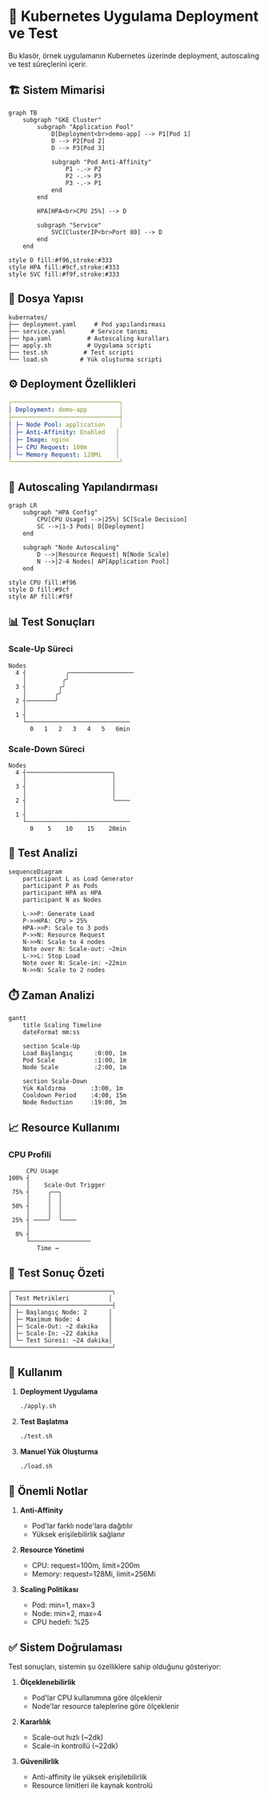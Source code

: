 # 🚀 Kubernetes Uygulama Deployment ve Test

Bu klasör, örnek uygulamanın Kubernetes üzerinde deployment, autoscaling ve test süreçlerini içerir.

## 🏗️ Sistem Mimarisi

```mermaid
graph TB
    subgraph "GKE Cluster"
        subgraph "Application Pool"
            D[Deployment<br>demo-app] --> P1[Pod 1]
            D --> P2[Pod 2]
            D --> P3[Pod 3]
            
            subgraph "Pod Anti-Affinity"
                P1 -.-> P2
                P2 -.-> P3
                P3 -.-> P1
            end
        end
        
        HPA[HPA<br>CPU 25%] --> D
        
        subgraph "Service"
            SVC[ClusterIP<br>Port 80] --> D
        end
    end

style D fill:#f96,stroke:#333
style HPA fill:#9cf,stroke:#333
style SVC fill:#f9f,stroke:#333
```

## 📁 Dosya Yapısı

```
kubernates/
├── deployment.yaml     # Pod yapılandırması
├── service.yaml       # Service tanımı
├── hpa.yaml          # Autoscaling kuralları
├── apply.sh          # Uygulama scripti
├── test.sh          # Test scripti
└── load.sh         # Yük oluşturma scripti
```

## ⚙️ Deployment Özellikleri

```yaml
┌──────────────────────────────┐
│ Deployment: demo-app         │
├──────────────────────────────┤
│ ├─ Node Pool: application    │
│ ├─ Anti-Affinity: Enabled   │
│ ├─ Image: nginx             │
│ ├─ CPU Request: 100m        │
│ └─ Memory Request: 128Mi    │
└──────────────────────────────┘
```

## 🔄 Autoscaling Yapılandırması

```mermaid
graph LR
    subgraph "HPA Config"
        CPU[CPU Usage] -->|25%| SC[Scale Decision]
        SC -->|1-3 Pods| D[Deployment]
    end
    
    subgraph "Node Autoscaling"
        D -->|Resource Request| N[Node Scale]
        N -->|2-4 Nodes| AP[Application Pool]
    end

style CPU fill:#f96
style D fill:#9cf
style AP fill:#f9f
```

## 📊 Test Sonuçları

### Scale-Up Süreci
```
Nodes
  4 ┤           ╭──────────────────
    │          ╭╯
  3 ┤         ╭╯
    │        ╭╯
  2 ┤────────╯
    │
  1 ┤
    └─────────────────────────────
      0   1   2   3   4   5   6min
```

### Scale-Down Süreci
```
Nodes
  4 ┤────────────────────────╮
    │                        │
  3 ┤                        │
    │                        │
  2 ┤                        ╰────
    │
  1 ┤
    └─────────────────────────────
      0    5    10    15    20min
```

## 🔬 Test Analizi

```mermaid
sequenceDiagram
    participant L as Load Generator
    participant P as Pods
    participant HPA as HPA
    participant N as Nodes
    
    L->>P: Generate Load
    P->>HPA: CPU > 25%
    HPA->>P: Scale to 3 pods
    P->>N: Resource Request
    N->>N: Scale to 4 nodes
    Note over N: Scale-out: ~2min
    L->>L: Stop Load
    Note over N: Scale-in: ~22min
    N->>N: Scale to 2 nodes
```

## ⏱️ Zaman Analizi

```mermaid
gantt
    title Scaling Timeline
    dateFormat mm:ss
    
    section Scale-Up
    Load Başlangıç      :0:00, 1m
    Pod Scale           :1:00, 1m
    Node Scale          :2:00, 1m
    
    section Scale-Down
    Yük Kaldırma       :3:00, 1m
    Cooldown Period    :4:00, 15m
    Node Reduction     :19:00, 3m
```

## 📈 Resource Kullanımı

### CPU Profili
```
     CPU Usage
100% ┤
     │    Scale-Out Trigger
 75% ┤     ╭──╮
     │     │  │
 50% ┤     │  │
     │     │  │
 25% ┤ ────╯  ╰────
     │
  0% ┤
     └─────────────────
        Time →
```

## 🎯 Test Sonuç Özeti

```
┌────────────────────────────┐
│ Test Metrikleri           │
├────────────────────────────┤
│ ├─ Başlangıç Node: 2      │
│ ├─ Maximum Node: 4        │
│ ├─ Scale-Out: ~2 dakika   │
│ ├─ Scale-In: ~22 dakika   │
│ └─ Test Süresi: ~24 dakika│
└────────────────────────────┘
```

## 🔧 Kullanım

1. **Deployment Uygulama**
   ```bash
   ./apply.sh
   ```

2. **Test Başlatma**
   ```bash
   ./test.sh
   ```

3. **Manuel Yük Oluşturma**
   ```bash
   ./load.sh
   ```

## 📝 Önemli Notlar

1. **Anti-Affinity**
   - Pod'lar farklı node'lara dağıtılır
   - Yüksek erişilebilirlik sağlanır

2. **Resource Yönetimi**
   - CPU: request=100m, limit=200m
   - Memory: request=128Mi, limit=256Mi

3. **Scaling Politikası**
   - Pod: min=1, max=3
   - Node: min=2, max=4
   - CPU hedefi: %25

## ✅ Sistem Doğrulaması

Test sonuçları, sistemin şu özelliklere sahip olduğunu gösteriyor:

1. **Ölçeklenebilirlik**
   - Pod'lar CPU kullanımına göre ölçeklenir
   - Node'lar resource taleplerine göre ölçeklenir

2. **Kararlılık**
   - Scale-out hızlı (~2dk)
   - Scale-in kontrollü (~22dk)

3. **Güvenilirlik**
   - Anti-affinity ile yüksek erişilebilirlik
   - Resource limitleri ile kaynak kontrolü 